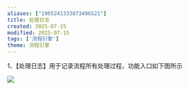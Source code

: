```yaml
---
aliases: ["1965241333873496521"]
title: 处理日志
created: 2025-07-15
modified: 2025-07-15
tags: ['流程引擎']
theme: 流程引擎
---
```


1、【处理日志】用于记录流程所有处理过程，功能入口如下图所示

![](https://myhelpdoc.oss-cn-heyuan.aliyuncs.com/mdimages/1d9fc0435b02ecd9d0a193453bf370cf.jpg)

